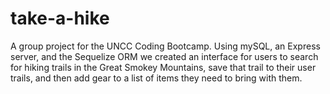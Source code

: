 # take-a-hike

A group project for the UNCC Coding Bootcamp. Using mySQL, an Express server, and the Sequelize ORM we created an interface for users to search for hiking trails in the Great Smokey Mountains, save that trail to their user trails, and then add gear to a list of items they need to bring with them.
